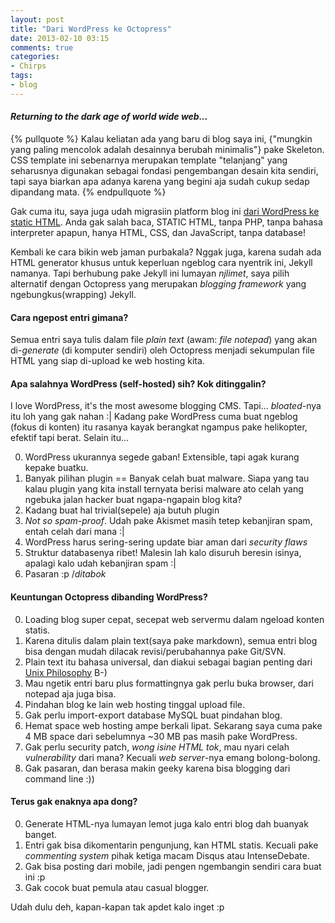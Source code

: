 ```yaml
---
layout: post
title: "Dari WordPress ke Octopress"
date: 2013-02-10 03:15
comments: true
categories: 
- Chirps
tags:
- blog
---
```



#### *Returning to the dark age of world wide web...*

{% pullquote %}
Kalau keliatan ada yang baru di blog saya ini, {"mungkin yang paling mencolok 
adalah desainnya berubah minimalis"} pake Skeleton. CSS template ini sebenarnya 
merupakan template "telanjang" yang seharusnya digunakan sebagai fondasi 
pengembangan desain kita sendiri, tapi saya biarkan apa adanya karena yang 
begini aja sudah cukup sedap dipandang mata.
{% endpullquote %}

Gak cuma itu, saya juga udah migrasiin platform blog ini [dari WordPress ke 
static HTML](http://jason.pureconcepts.net/2013/01/migrating-wordpress-octopress/). 
Anda gak salah baca, STATIC HTML, tanpa PHP, tanpa bahasa 
interpreter apapun, hanya HTML, CSS, dan JavaScript, tanpa database!

Kembali ke cara bikin web jaman purbakala? Nggak juga, karena sudah ada HTML 
generator khusus untuk keperluan ngeblog cara nyentrik ini, Jekyll namanya. 
Tapi berhubung pake Jekyll ini lumayan *njlimet*, saya pilih alternatif dengan 
Octopress yang merupakan *blogging framework* yang ngebungkus(wrapping) Jekyll.


#### Cara ngepost entri gimana?

Semua entri saya tulis dalam file *plain text* (awam: *file notepad*) yang akan 
di-*generate* (di komputer sendiri) oleh Octopress menjadi sekumpulan file HTML 
yang siap di-upload ke web hosting kita. 


#### Apa salahnya WordPress (self-hosted) sih? Kok ditinggalin?

I love WordPress, it's the most awesome blogging CMS. Tapi... *bloated*-nya 
itu loh yang gak nahan :| Kadang pake WordPress cuma buat ngeblog (fokus di 
konten) itu rasanya kayak berangkat ngampus pake helikopter, efektif
tapi berat. Selain itu...

0. WordPress ukurannya segede gaban! Extensible, tapi agak kurang kepake buatku.
0. Banyak pilihan plugin == Banyak celah buat malware. Siapa yang tau kalau 
   plugin yang kita install ternyata berisi malware ato celah yang ngebuka jalan
   hacker buat ngapa-ngapain blog kita?
0. Kadang buat hal trivial(sepele) aja butuh plugin
0. *Not so spam-proof*. Udah pake Akismet masih tetep kebanjiran spam, entah 
   celah dari mana :|
0. WordPress harus sering-sering update biar aman dari *security flaws*
0. Struktur databasenya ribet! Malesin lah kalo disuruh beresin isinya, apalagi
   kalo udah kebanjiran spam :|
0. Pasaran :p /*ditabok*


#### Keuntungan Octopress dibanding WordPress?

0. Loading blog super cepat, secepat web servermu dalam ngeload konten statis.
0. Karena ditulis dalam plain text(saya pake markdown), semua entri blog bisa 
   dengan mudah dilacak revisi/perubahannya pake Git/SVN.
0. Plain text itu bahasa universal, dan diakui sebagai bagian penting dari [Unix
   Philosophy](http://en.wikipedia.org/wiki/Unix_philosophy) B-)
0. Mau ngetik entri baru plus formattingnya gak perlu buka browser, dari notepad
   aja juga bisa.
0. Pindahan blog ke lain web hosting tinggal upload file.
0. Gak perlu import-export database MySQL buat pindahan blog.
0. Hemat space web hosting ampe berkali lipat. Sekarang saya cuma pake 4 MB 
   space dari sebelumnya ~30 MB pas masih pake WordPress.
0. Gak perlu security patch, *wong isine HTML tok*, mau nyari celah 
   *vulnerability* dari mana? Kecuali *web server*-nya emang bolong-bolong. 
0. Gak pasaran, dan berasa makin geeky karena bisa blogging dari command line 
   :))


#### Terus gak enaknya apa dong?

0. Generate HTML-nya lumayan lemot juga kalo entri blog dah buanyak banget.
0. Entri gak bisa dikomentarin pengunjung, kan HTML statis. Kecuali pake 
   *commenting system* pihak ketiga macam Disqus atau IntenseDebate.
0. Gak bisa posting dari mobile, jadi pengen ngembangin sendiri cara buat ini :p
0. Gak cocok buat pemula atau casual blogger.


Udah dulu deh, kapan-kapan tak apdet kalo inget :p
